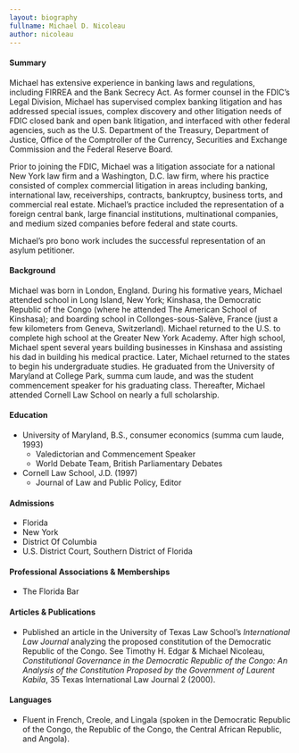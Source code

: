 ```yaml
---
layout: biography
fullname: Michael D. Nicoleau
author: nicoleau
---
```

#### Summary
Michael has extensive experience in banking laws and regulations, including FIRREA and the Bank Secrecy Act.  As former counsel in the FDIC’s Legal Division, Michael has supervised complex banking litigation and has addressed special issues, complex discovery and other litigation needs of FDIC closed bank and open bank litigation, and interfaced with other federal agencies, such as the U.S. Department of the Treasury, Department of Justice, Office of the Comptroller of the Currency, Securities and Exchange Commission and the Federal Reserve Board.

Prior to joining the FDIC, Michael was a litigation associate for a national New York law firm and a Washington, D.C. law firm, where his practice consisted of complex commercial litigation in areas including banking, international law, receiverships, contracts, bankruptcy, business torts, and commercial real estate.  Michael’s practice included the representation of a foreign central bank, large financial institutions, multinational companies, and medium sized companies before federal and state courts.

Michael’s pro bono work includes the successful representation of an asylum petitioner. 

#### Background
Michael was born in London, England.  During his formative years, Michael attended school in Long Island, New York; Kinshasa, the Democratic Republic of the Congo (where he attended The American School of Kinshasa); and boarding school in Collonges-sous-Salève, France (just a few kilometers from Geneva, Switzerland).  Michael returned to the U.S. to complete high school at the Greater New York Academy.  After high school, Michael spent several years building businesses in Kinshasa and assisting his dad in building his medical practice.  Later, Michael returned to the states to begin his undergraduate studies.  He graduated from the University of Maryland at College Park, summa cum laude, and was the student commencement speaker for his graduating class.  Thereafter, Michael attended Cornell Law School on nearly a full scholarship.

#### Education
* University of Maryland, B.S., consumer economics (summa cum laude, 1993)
  * Valedictorian and Commencement Speaker
  * World Debate Team, British Parliamentary Debates
* Cornell Law School, J.D. (1997)
  * Journal of Law and Public Policy, Editor

#### Admissions
* Florida
* New York
* District Of Columbia
* U.S. District Court, Southern District of Florida

#### Professional Associations & Memberships
* The Florida Bar

#### Articles & Publications
* Published an article in the University of Texas Law School’s *International Law Journal* analyzing the proposed constitution of the Democratic Republic of the Congo. See Timothy H. Edgar & Michael Nicoleau, *Constitutional Governance in the Democratic Republic of the Congo: An Analysis of the Constitution Proposed by the Government of Laurent Kabila*, 35 Texas International Law Journal 2 (2000).  

#### Languages
* Fluent in French, Creole, and Lingala (spoken in the Democratic Republic of the Congo, the Republic of the Congo, the Central African Republic, and Angola).
